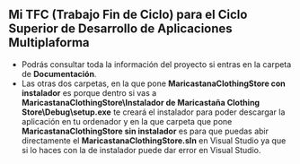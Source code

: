 ## Mi TFC (Trabajo Fin de Ciclo) para el Ciclo Superior de Desarrollo de Aplicaciones Multiplaforma

- Podrás consultar toda la información del proyecto si entras en la carpeta de **Documentación**.
- Las otras dos carpetas, en la que pone **MaricastanaClothingStore con instalador** es porque dentro si vas a **MaricastanaClothingStore\Instalador de Maricastaña Clothing Store\Debug\setup.exe** te creará el instalador para poder descargar la aplicación en tu ordenador y en la que carpeta que pone **MaricastanaClothingStore sin instalador** es para que puedas abir directamente el **MaricastanaClothingStore.sln** en Visual Studio ya que si lo haces con la de instalador puede dar error en Visual Studio.
